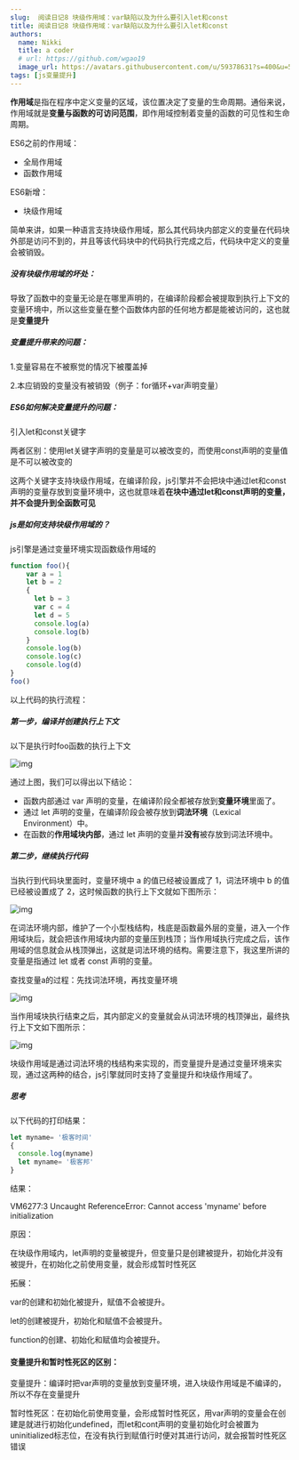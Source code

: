 ```yaml
---
slug:  阅读日记8 块级作用域：var缺陷以及为什么要引入let和const
title: 阅读日记8 块级作用域：var缺陷以及为什么要引入let和const
authors:
  name: Nikki
  title: a coder
  # url: https://github.com/wgao19
  image_url: https://avatars.githubusercontent.com/u/59378631?s=400&u=5c50f7a8cf81217122611fb72484a0288d90a739&v=4
tags: [js变量提升]
---
```

**作用域**是指在程序中定义变量的区域，该位置决定了变量的生命周期。通俗来说，作用域就是**变量与函数的可访问范围**，即作用域控制着变量的函数的可见性和生命周期。

ES6之前的作用域：

- 全局作用域
- 函数作用域

ES6新增：

- 块级作用域

简单来讲，如果一种语言支持块级作用域，那么其代码块内部定义的变量在代码块外部是访问不到的，并且等该代码块中的代码执行完成之后，代码块中定义的变量会被销毁。

##### 没有块级作用域的坏处：

导致了函数中的变量无论是在哪里声明的，在编译阶段都会被提取到执行上下文的变量环境中，所以这些变量在整个函数体内部的任何地方都是能被访问的，这也就是**变量提升**

##### 变量提升带来的问题：

1.变量容易在不被察觉的情况下被覆盖掉

2.本应销毁的变量没有被销毁（例子：for循环+var声明变量）

##### ES6如何解决变量提升的问题：

引入let和const关键字

两者区别：使用let关键字声明的变量是可以被改变的，而使用const声明的变量值是不可以被改变的

这两个关键字支持块级作用域，在编译阶段，js引擎并不会把块中通过let和const声明的变量存放到变量环境中，这也就意味着**在块中通过let和const声明的变量，并不会提升到全函数可见**

##### js是如何支持块级作用域的？

js引擎是通过变量环境实现函数级作用域的

```js
function foo(){
    var a = 1
    let b = 2
    {
      let b = 3
      var c = 4
      let d = 5
      console.log(a)
      console.log(b)
    }
    console.log(b) 
    console.log(c)
    console.log(d)
}   
foo()
```

以上代码的执行流程：

##### 第一步，编译并创建执行上下文

以下是执行时foo函数的执行上下文

![img](https://static001.geekbang.org/resource/image/f9/67/f9f67f2f53437218baef9dc724bd4c67.png)

通过上图，我们可以得出以下结论：

- 函数内部通过 var 声明的变量，在编译阶段全都被存放到**变量环境**里面了。
- 通过 let 声明的变量，在编译阶段会被存放到**词法环境**（Lexical Environment）中。
- 在函数的**作用域块内部**，通过 let 声明的变量并**没有**被存放到词法环境中。

##### 第二步，继续执行代码

当执行到代码块里面时，变量环境中 a 的值已经被设置成了 1，词法环境中 b 的值已经被设置成了 2，这时候函数的执行上下文就如下图所示：

![img](https://static001.geekbang.org/resource/image/7e/fa/7e0f7bc362e0dea21d27dc5fb08d06fa.png)

在词法环境内部，维护了一个小型栈结构，栈底是函数最外层的变量，进入一个作用域块后，就会把该作用域块内部的变量压到栈顶；当作用域执行完成之后，该作用域的信息就会从栈顶弹出，这就是词法环境的结构。需要注意下，我这里所讲的变量是指通过 let 或者 const 声明的变量。

查找变量a的过程：先找词法环境，再找变量环境

![img](https://static001.geekbang.org/resource/image/06/08/06c06a756632acb12aa97b3be57bb908.png)

当作用域块执行结束之后，其内部定义的变量就会从词法环境的栈顶弹出，最终执行上下文如下图所示：

![img](https://static001.geekbang.org/resource/image/d4/28/d4f99640d62feba4202aa072f6369d28.png)

块级作用域是通过词法环境的栈结构来实现的，而变量提升是通过变量环境来实现，通过这两种的结合，js引擎就同时支持了变量提升和块级作用域了。

##### 思考

以下代码的打印结果：

```js
let myname= '极客时间'
{
  console.log(myname) 
  let myname= '极客邦'
}
```

结果：

VM6277:3 Uncaught ReferenceError: Cannot access 'myname' before initialization

原因：

在块级作用域内，let声明的变量被提升，但变量只是创建被提升，初始化并没有被提升，在初始化之前使用变量，就会形成暂时性死区

拓展：

var的创建和初始化被提升，赋值不会被提升。

let的创建被提升，初始化和赋值不会被提升。

function的创建、初始化和赋值均会被提升。

#### 变量提升和暂时性死区的区别：

变量提升：编译时把var声明的变量放到变量环境，进入块级作用域是不编译的，所以不存在变量提升

暂时性死区：在初始化前使用变量，会形成暂时性死区，用var声明的变量会在创建是就进行初始化undefined，而let和cont声明的变量初始化时会被置为uninitialized标志位，在没有执行到赋值行时便对其进行访问，就会报暂时性死区错误